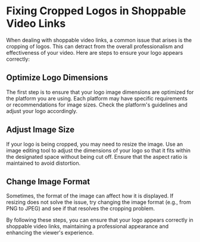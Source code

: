 # Fixing Cropped Logos in Shoppable Video Links

When dealing with shoppable video links, a common issue that arises is the cropping of logos. This can detract from the overall professionalism and effectiveness of your video. Here are steps to ensure your logo appears correctly:

## Optimize Logo Dimensions

The first step is to ensure that your logo image dimensions are optimized for the platform you are using. Each platform may have specific requirements or recommendations for image sizes. Check the platform's guidelines and adjust your logo accordingly.

## Adjust Image Size

If your logo is being cropped, you may need to resize the image. Use an image editing tool to adjust the dimensions of your logo so that it fits within the designated space without being cut off. Ensure that the aspect ratio is maintained to avoid distortion.

## Change Image Format

Sometimes, the format of the image can affect how it is displayed. If resizing does not solve the issue, try changing the image format (e.g., from PNG to JPEG) and see if that resolves the cropping problem.

By following these steps, you can ensure that your logo appears correctly in shoppable video links, maintaining a professional appearance and enhancing the viewer's experience.